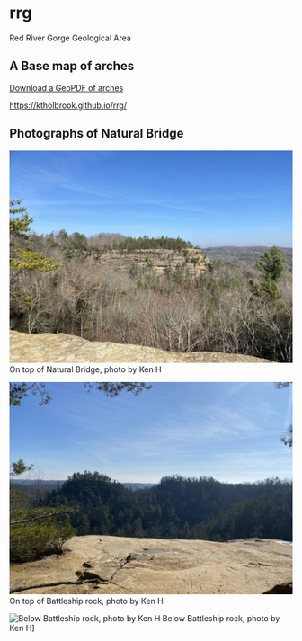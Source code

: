 # rrg

Red River Gorge Geological Area

## A Base map of arches

[Download a GeoPDF of arches](basemap/rrg-arches.pdf)

https://ktholbrook.github.io/rrg/

## Photographs of Natural Bridge

![On top of Natural Bridge, photo by Ken H](basemap/onBridge.jpg) On top of Natural Bridge, photo by Ken H

![On top of Battleship rock, photo by Ken H](basemap/onBattle.jpeg) On top of Battleship rock, photo by Ken H

![Below Battleship rock, photo by Ken H](basemap/belowBattle.jpeg) Below Battleship rock, photo by Ken H]